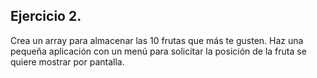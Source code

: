## Ejercicio 2.
Crea un array para almacenar las 10 frutas que más te gusten. Haz una pequeña
aplicación con un menú para solicitar la posición de la fruta se quiere mostrar por
pantalla. 